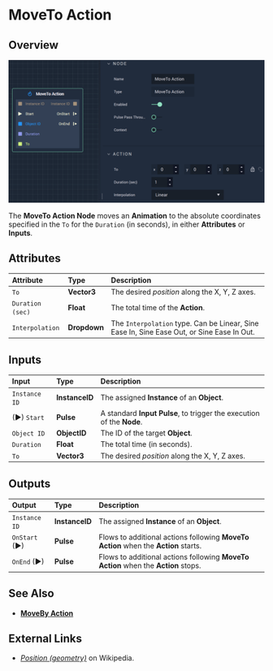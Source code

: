 # MoveTo Action

## Overview

![The MoveTo Action Node.](../../.gitbook/assets/movetoaction.png)

The **MoveTo Action Node** moves an **Animation** to the absolute coordinates specified in the `To` for the `Duration` \(in seconds\), in either **Attributes** or **Inputs**.

## Attributes

| Attribute | Type | Description |
| :--- | :--- | :--- |
| `To` | **Vector3** | The desired _position_ along the X, Y, Z axes. |
| `Duration (sec)` | **Float** | The total time of the **Action**. |
| `Interpolation` | **Dropdown** | The `Interpolation` type. Can be Linear, Sine Ease In, Sine Ease Out, or Sine Ease In Out. |

## Inputs

| Input | Type | Description |
| :--- | :--- | :--- |
| `Instance ID` | **InstanceID** | The assigned **Instance** of an **Object**. |
| \(►\) `Start` | **Pulse** | A standard **Input Pulse**, to trigger the execution of the **Node**. |
| `Object ID` | **ObjectID** | The ID of the target **Object**. |
| `Duration` | **Float** | The total time \(in seconds\). |
| `To` | **Vector3** | The desired _position_ along the X, Y, Z axes. |

## Outputs

| Output | Type | Description |
| :--- | :--- | :--- |
| `Instance ID` | **InstanceID** | The assigned **Instance** of an **Object**. |
| `OnStart` \(►\) | **Pulse** | Flows to additional actions following **MoveTo Action** when the **Action** starts. |
| `OnEnd` \(►\) | **Pulse** | Flows to additional actions following **MoveTo Action** when the **Action** stops. |

## See Also

* [**MoveBy Action**](movebyaction.md)

## External Links

* [_Position \(geometry\)_](https://en.wikipedia.org/wiki/Position_%28geometry%29) on Wikipedia.

